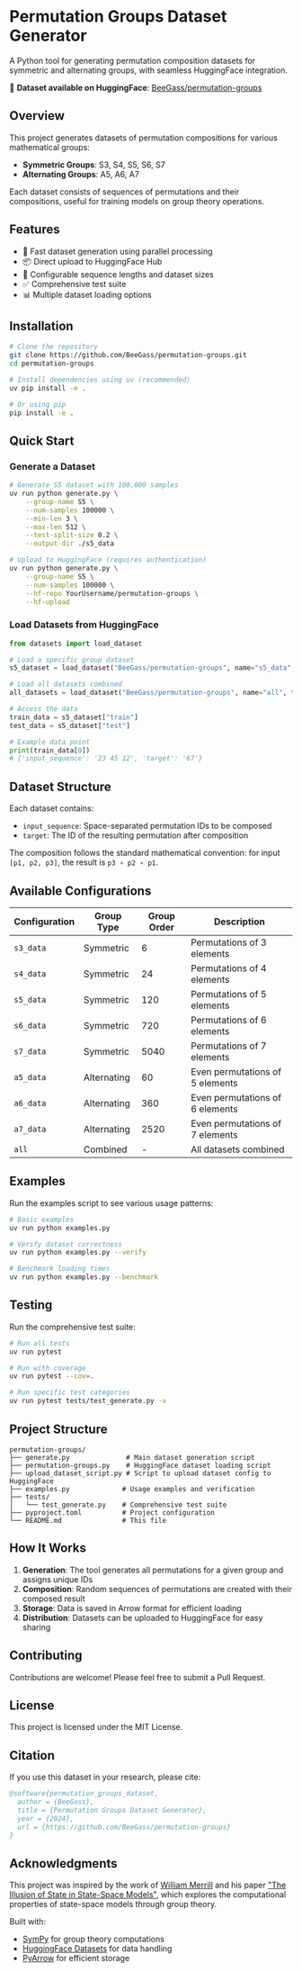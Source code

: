 # Permutation Groups Dataset Generator

A Python tool for generating permutation composition datasets for symmetric and alternating groups, with seamless HuggingFace integration.

🤗 **Dataset available on HuggingFace**: [BeeGass/permutation-groups](https://huggingface.co/datasets/BeeGass/permutation-groups)

## Overview

This project generates datasets of permutation compositions for various mathematical groups:
- **Symmetric Groups**: S3, S4, S5, S6, S7
- **Alternating Groups**: A5, A6, A7

Each dataset consists of sequences of permutations and their compositions, useful for training models on group theory operations.

## Features

- 🚀 Fast dataset generation using parallel processing
- 📦 Direct upload to HuggingFace Hub
- 🔧 Configurable sequence lengths and dataset sizes
- ✅ Comprehensive test suite
- 📊 Multiple dataset loading options

## Installation

```bash
# Clone the repository
git clone https://github.com/BeeGass/permutation-groups.git
cd permutation-groups

# Install dependencies using uv (recommended)
uv pip install -e .

# Or using pip
pip install -e .
```

## Quick Start

### Generate a Dataset

```bash
# Generate S5 dataset with 100,000 samples
uv run python generate.py \
    --group-name S5 \
    --num-samples 100000 \
    --min-len 3 \
    --max-len 512 \
    --test-split-size 0.2 \
    --output-dir ./s5_data

# Upload to HuggingFace (requires authentication)
uv run python generate.py \
    --group-name S5 \
    --num-samples 100000 \
    --hf-repo YourUsername/permutation-groups \
    --hf-upload
```

### Load Datasets from HuggingFace

```python
from datasets import load_dataset

# Load a specific group dataset
s5_dataset = load_dataset("BeeGass/permutation-groups", name="s5_data", trust_remote_code=True)

# Load all datasets combined
all_datasets = load_dataset("BeeGass/permutation-groups", name="all", trust_remote_code=True)

# Access the data
train_data = s5_dataset["train"]
test_data = s5_dataset["test"]

# Example data point
print(train_data[0])
# {'input_sequence': '23 45 12', 'target': '67'}
```

## Dataset Structure

Each dataset contains:
- `input_sequence`: Space-separated permutation IDs to be composed
- `target`: The ID of the resulting permutation after composition

The composition follows the standard mathematical convention: for input `[p1, p2, p3]`, the result is `p3 ∘ p2 ∘ p1`.

## Available Configurations

| Configuration | Group Type | Group Order | Description |
|--------------|------------|-------------|-------------|
| `s3_data` | Symmetric | 6 | Permutations of 3 elements |
| `s4_data` | Symmetric | 24 | Permutations of 4 elements |
| `s5_data` | Symmetric | 120 | Permutations of 5 elements |
| `s6_data` | Symmetric | 720 | Permutations of 6 elements |
| `s7_data` | Symmetric | 5040 | Permutations of 7 elements |
| `a5_data` | Alternating | 60 | Even permutations of 5 elements |
| `a6_data` | Alternating | 360 | Even permutations of 6 elements |
| `a7_data` | Alternating | 2520 | Even permutations of 7 elements |
| `all` | Combined | - | All datasets combined |

## Examples

Run the examples script to see various usage patterns:

```bash
# Basic examples
uv run python examples.py

# Verify dataset correctness
uv run python examples.py --verify

# Benchmark loading times
uv run python examples.py --benchmark
```

## Testing

Run the comprehensive test suite:

```bash
# Run all tests
uv run pytest

# Run with coverage
uv run pytest --cov=.

# Run specific test categories
uv run pytest tests/test_generate.py -v
```

## Project Structure

```
permutation-groups/
├── generate.py              # Main dataset generation script
├── permutation-groups.py    # HuggingFace dataset loading script
├── upload_dataset_script.py # Script to upload dataset config to HuggingFace
├── examples.py             # Usage examples and verification
├── tests/
│   └── test_generate.py    # Comprehensive test suite
├── pyproject.toml          # Project configuration
└── README.md               # This file
```

## How It Works

1. **Generation**: The tool generates all permutations for a given group and assigns unique IDs
2. **Composition**: Random sequences of permutations are created with their composed result
3. **Storage**: Data is saved in Arrow format for efficient loading
4. **Distribution**: Datasets can be uploaded to HuggingFace for easy sharing

## Contributing

Contributions are welcome! Please feel free to submit a Pull Request.

## License

This project is licensed under the MIT License.

## Citation

If you use this dataset in your research, please cite:

```bibtex
@software{permutation_groups_dataset,
  author = {BeeGass},
  title = {Permutation Groups Dataset Generator},
  year = {2024},
  url = {https://github.com/BeeGass/permutation-groups}
}
```

## Acknowledgments

This project was inspired by the work of [William Merrill](https://github.com/viking-sudo-rm) and his paper ["The Illusion of State in State-Space Models"](https://arxiv.org/abs/2404.08819), which explores the computational properties of state-space models through group theory.

Built with:
- [SymPy](https://www.sympy.org/) for group theory computations
- [HuggingFace Datasets](https://huggingface.co/docs/datasets/) for data handling
- [PyArrow](https://arrow.apache.org/docs/python/) for efficient storage